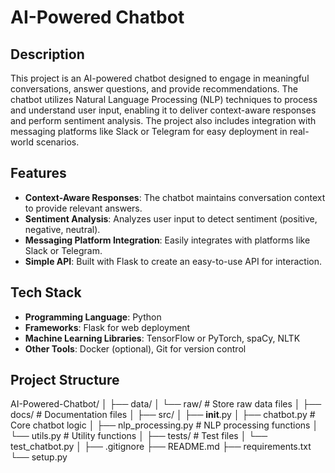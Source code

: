 # AI-Powered Chatbot

## Description

This project is an AI-powered chatbot designed to engage in meaningful conversations, answer questions, and provide recommendations. The chatbot utilizes Natural Language Processing (NLP) techniques to process and understand user input, enabling it to deliver context-aware responses and perform sentiment analysis. The project also includes integration with messaging platforms like Slack or Telegram for easy deployment in real-world scenarios.

## Features

- **Context-Aware Responses**: The chatbot maintains conversation context to provide relevant answers.
- **Sentiment Analysis**: Analyzes user input to detect sentiment (positive, negative, neutral).
- **Messaging Platform Integration**: Easily integrates with platforms like Slack or Telegram.
- **Simple API**: Built with Flask to create an easy-to-use API for interaction.

## Tech Stack

- **Programming Language**: Python
- **Frameworks**: Flask for web deployment
- **Machine Learning Libraries**: TensorFlow or PyTorch, spaCy, NLTK
- **Other Tools**: Docker (optional), Git for version control

## Project Structure
AI-Powered-Chatbot/
│
├── data/
│   └── raw/                # Store raw data files
│
├── docs/                   # Documentation files
│
├── src/
│   ├── __init__.py
│   ├── chatbot.py          # Core chatbot logic
│   ├── nlp_processing.py   # NLP processing functions
│   └── utils.py            # Utility functions
│
├── tests/                  # Test files
│   └── test_chatbot.py
│
├── .gitignore
├── README.md
├── requirements.txt
└── setup.py

